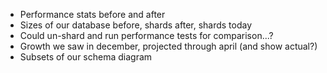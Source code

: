 * Performance stats before and after
* Sizes of our database before, shards after, shards today
* Could un-shard and run performance tests for comparison...?
* Growth we saw in december, projected through april (and show actual?)
* Subsets of our schema diagram